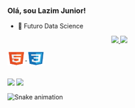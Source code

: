### Olá, sou Lazim Junior!

- 🌱 Futuro Data Science

<div align="center">
  <a href="https://github.com/Kwirto">
  <img height="180em" src="https://github-readme-stats.vercel.app/api?username=Kwirto&show_icons=true&theme=dark&include_all_commits=true&count_private=true"/>
  <img height="180em" src="https://github-readme-stats.vercel.app/api/top-langs/?username=Kwirto&layout=compact&langs_count=7&theme=dark"/>
</div>

<div style="display: inline_block"><br>
  
  <img align="center" alt="Rafa-HTML" height="30" width="40" src="https://raw.githubusercontent.com/devicons/devicon/master/icons/html5/html5-original.svg">
  
  <img align="center" alt="Rafa-CSS" height="30" width="40" src="https://raw.githubusercontent.com/devicons/devicon/master/icons/css3/css3-original.svg">
  
  
       
       
</div>
  
##
  <div>
    <a href="https://instagram.com/lazimjuniorr" target="_blank"><img src="https://img.shields.io/badge/-Instagram-%23E4405F?style=for-the-badge&logo=instagram&logoColor=white" target="_blank"></a>
    <a href="lazim.franciscoo@gmail.com" target="_blank"><img src="https://img.shields.io/badge/Gmail-D14836?style=for-the-badge&logo=gmail&logoColor=white" target="_blank"></a>
  </div>
  
   ![Snake animation](https://github.com/kwirto/rafaballerini/blob/output/github-contribution-grid-snake.svg)
  
